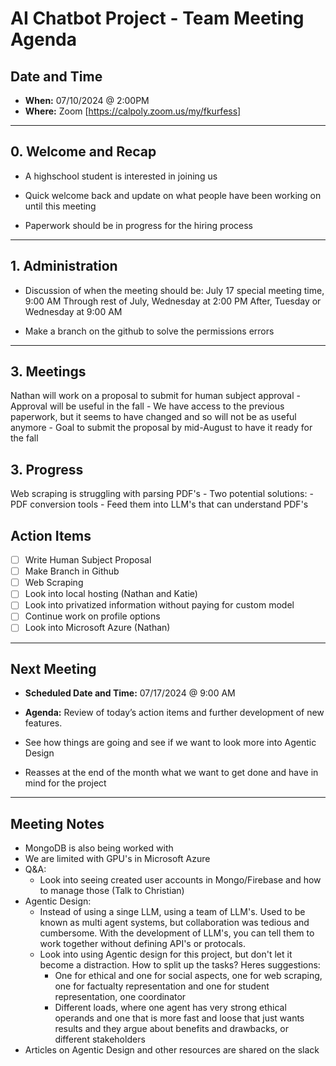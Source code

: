 # AI Chatbot Project - Team Meeting Agenda

## Date and Time

- **When:** 07/10/2024 @ 2:00PM
- **Where:** Zoom [https://calpoly.zoom.us/my/fkurfess]

---

## 0. Welcome and Recap

- A highschool student is interested in joining us

- Quick welcome back and update on what people have been working on until this meeting

- Paperwork should be in progress for the hiring process

---

## 1. Administration

- Discussion of when the meeting should be:
    July 17 special meeting time, 9:00 AM
    Through rest of July, Wednesday at 2:00 PM
    After, Tuesday or Wednesday at 9:00 AM

- Make a branch on the github to solve the permissions errors


---

## 3. Meetings

Nathan will work on a proposal to submit for human subject approval
    - Approval will be useful in the fall
    - We have access to the previous paperwork, but it seems to have changed and so will not be as useful anymore
    - Goal to submit the proposal by mid-August to have it ready for the fall

## 3. Progress

Web scraping is struggling with parsing PDF's
    - Two potential solutions: 
        - PDF conversion tools
        - Feed them into LLM's that can understand PDF's



## Action Items

- [ ] Write Human Subject Proposal
- [ ] Make Branch in Github
- [ ] Web Scraping
- [ ] Look into local hosting (Nathan and Katie)
- [ ] Look into privatized information without paying for custom model
- [ ] Continue work on profile options
- [ ] Look into Microsoft Azure (Nathan)

---

## Next Meeting

- **Scheduled Date and Time:** 07/17/2024 @ 9:00 AM
- **Agenda:** Review of today’s action items and further development of new features.

- See how things are going and see if we want to look more into Agentic Design 

- Reasses at the end of the month what we want to get done and have in mind for the project

---

## Meeting Notes

- MongoDB is also being worked with
- We are limited with GPU's in Microsoft Azure
- Q&A:
    - Look into seeing created user accounts in Mongo/Firebase and how to manage those (Talk to Christian)
- Agentic Design:
    - Instead of using a singe LLM, using a team of LLM's. Used to be known as multi agent systems, but collaboration was tedious and cumbersome. With the development of LLM's, you can tell them to work together without defining API's or protocals.
    - Look into using Agentic design for this project, but don't let it become a distraction. How to split up the tasks? Heres suggestions:
        - One for ethical and one for social aspects, one for web scraping, one for factualty representation and one for student representation, one coordinator
        - Different loads, where one agent has very strong ethical operands and one that is more fast and loose that just wants results and they argue about benefits and drawbacks, or different stakeholders
- Articles on Agentic Design and other resources are shared on the slack
